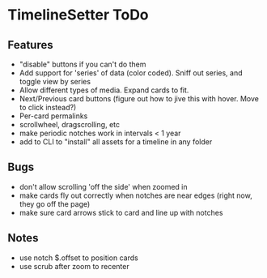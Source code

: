 # TimelineSetter ToDo

## Features
* "disable" buttons if you can't do them
* Add support for 'series' of data (color coded). Sniff out series, and toggle view by series
* Allow different types of media. Expand cards to fit.
* Next/Previous card buttons (figure out how to jive this with hover. Move to click instead?)
* Per-card permalinks
* scrollwheel, dragscrolling, etc
* make periodic notches work in intervals < 1 year
* add to CLI to "install" all assets for a timeline in any folder

## Bugs
* don't allow scrolling 'off the side' when zoomed in
* make cards fly out correctly when notches are near edges (right now, they go off the page)
* make sure card arrows stick to card and line up with notches
 
 
## Notes

* use notch $.offset to position cards
* use scrub after zoom to recenter